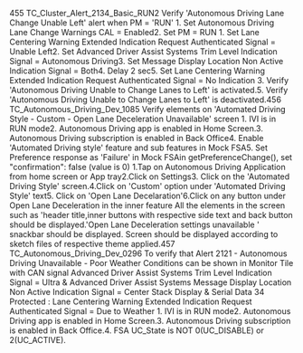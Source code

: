 455 TC_Cluster_Alert_2134_Basic_RUN2 Verify 'Autonomous Driving Lane Change Unable Left' alert when PM = 'RUN' 1. Set Autonomous Driving Lane Change Warnings CAL = Enabled2. Set PM = RUN 1. Set Lane Centering Warning Extended Indication Request Authenticated Signal = Unable Left2. Set Advanced Driver Assist Systems Trim Level Indication Signal = Autonomous Driving3. Set Message Display Location Non Active Indication Signal = Both4. Delay 2 sec5. Set Lane Centering Warning Extended Indication Request Authenticated Signal = No Indication 3. Verify 'Autonomous Driving Unable to Change Lanes to Left' is activated.5. Verify 'Autonomous Driving Unable to Change Lanes to Left' is deactivated.456 TC_Autonomous_Driving_Dev_1085 Verify elements on 'Automated Driving Style - Custom - Open Lane Deceleration Unavailable' screen 1. IVI is in RUN mode2. Autonomous Driving app is enabled in Home Screen.3. Autonomous Driving subscription is enabled in Back Office4. Enable 'Automated Driving style' feature and sub features in Mock FSA5. Set Preference response as 'Failure' in Mock FSAin getPreferenceChange(), set "confirmation": false (value is 0) 1.Tap on Autonomous Driving Application from home screen or App tray2.Click on Settings3. Click on the 'Automated Driving Style' screen.4.Click on 'Custom' option under 'Automated Driving Style' text5. Click on 'Open Lane Decelaration'6.Click on any button under Open Lane Deceleration in the inner feature All the elements in the screen such as 'header title,inner buttons with respective side text and back button should be displayed.'Open Lane Deceleration settings unavailable ' snackbar should be displayed. Screen should be displayed according to sketch files of respective theme applied.457 TC_Autonomous_Driving_Dev_0296 To verify that Alert 2121 - Autonomous Driving Unavailable - Poor Weather Conditions can be shown in Monitor Tile with CAN signal Advanced Driver Assist Systems Trim Level Indication Signal = Ultra & Advanced Driver Assist Systems Message Display Location Non Active Indication Signal = Center Stack Display & Serial Data 34 Protected : Lane Centering Warning Extended Indication Request Authenticated Signal = Due to Weather 1. IVI is in RUN mode2. Autonomous Driving app is enabled in Home Screen.3. Autonomous Driving subscription is enabled in Back Office.4. FSA UC_State is NOT 0(UC_DISABLE) or 2(UC_ACTIVE).
